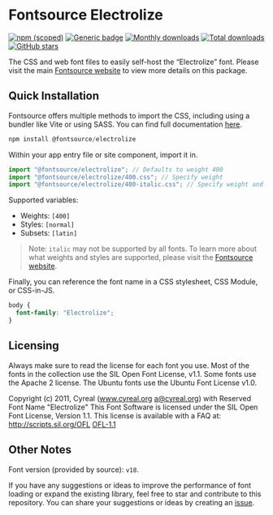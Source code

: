 # Fontsource Electrolize

[![npm (scoped)](https://img.shields.io/npm/v/@fontsource/electrolize?color=brightgreen)](https://www.npmjs.com/package/@fontsource/electrolize) [![Generic badge](https://img.shields.io/badge/fontsource-passing-brightgreen)](https://github.com/fontsource/fontsource) [![Monthly downloads](https://badgen.net/npm/dm/@fontsource/electrolize)](https://github.com/fontsource/fontsource) [![Total downloads](https://badgen.net/npm/dt/@fontsource/electrolize)](https://github.com/fontsource/fontsource) [![GitHub stars](https://img.shields.io/github/stars/fontsource/fontsource.svg?style=social&label=Star)](https://github.com/fontsource/fontsource/stargazers)

The CSS and web font files to easily self-host the “Electrolize” font. Please visit the main [Fontsource website](https://fontsource.org/fonts/electrolize) to view more details on this package.

## Quick Installation

Fontsource offers multiple methods to import the CSS, including using a bundler like Vite or using SASS. You can find full documentation [here](https://fontsource.org/docs/getting-started/introduction).

```javascript
npm install @fontsource/electrolize
```

Within your app entry file or site component, import it in.

```javascript
import "@fontsource/electrolize"; // Defaults to weight 400
import "@fontsource/electrolize/400.css"; // Specify weight
import "@fontsource/electrolize/400-italic.css"; // Specify weight and style
```

Supported variables:
- Weights: `[400]`
- Styles: `[normal]`
- Subsets: `[latin]`

> Note: `italic` may not be supported by all fonts. To learn more about what weights and styles are supported, please visit the [Fontsource website](https://fontsource.org/fonts/electrolize).

Finally, you can reference the font name in a CSS stylesheet, CSS Module, or CSS-in-JS.

```css
body {
  font-family: "Electrolize";
}
```

## Licensing
Always make sure to read the license for each font you use. Most of the fonts in the collection use the SIL Open Font License, v1.1. Some fonts use the Apache 2 license. The Ubuntu fonts use the Ubuntu Font License v1.0.

Copyright (c) 2011, Cyreal (www.cyreal.org a@cyreal.org) with Reserved Font Name "Electrolize" This Font Software is licensed under the SIL Open Font License, Version 1.1. This license is available with a FAQ at: http://scripts.sil.org/OFL
[OFL-1.1](https://openfontlicense.org)

## Other Notes
Font version (provided by source): `v18`.

If you have any suggestions or ideas to improve the performance of font loading or expand the existing library, feel free to star and contribute to this repository. You can share your suggestions or ideas by creating an [issue](https://github.com/fontsource/fontsource/issues).